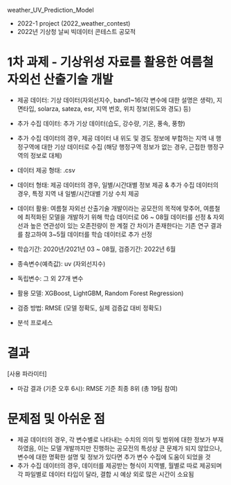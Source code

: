weather_UV_Prediction_Model
- 2022-1 project (2022_weather_contest)
- 2022년 기상청 날씨 빅데이터 콘테스트 공모적
 
 
# 1차 과제 - 기상위성 자료를 활용한 여름철 자외선 산출기술 개발
- 제공 데이터: 기상 데이터(자외선지수, band1~16(각 변수에 대한 설명은 생략), 지면타입, solarza, sateza, esr, 지역 번호, 위치 정보(위도와 경도) 등)
- 추가 수집 데이터: 추가 기상 데이터(습도, 강수량, 기온, 풍속, 풍향)
- 추가 수집 데이터의 경우, 제공 데이터 내 위도 및 경도 정보에 부합하는 지역 내 행정구역에 대한 기상 데이터로 수집 (해당 행정구역 정보가 없는 경우, 근접한 행정구역의 정보로 대체)

- 데이터 제공 형태: .csv

- 데이터 형태: 제공 데이터의 경우, 일별/시간대별 정보 제공 & 추가 수집 데이터의 경우, 특정 지역 내 일별/시간대별 기상 수치 제공

- 데이터 활용: 여름철 자외선 산출기술 개발이라는 공모전의 목적에 맞추어, 여름철에 최적화된 모델을 개발하기 위해 학습 데이터로 06 ~ 08월 데이터를 선정 
              & 자외선과 높은 연관성이 있는 오존전량이 한 계절 간 차이가 존재한다는 기존 연구 결과를 참고하여 3~5월 데이터를 학습 데이터로 추가 선정

- 학습기간: 2020년/2021년 03 ~ 08월, 검증기간: 2022년 6월
- 종속변수(예측값): uv (자외선지수)
- 독립변수: 그 외 27개 변수
- 활용 모델: XGBoost, LightGBM, Random Forest Regression)

- 검증 방법: RMSE (모델 정확도, 실제 검증값 대비 정확도)
- 분석 프로세스
 
 
# 결과
[사용 파라미터]


- 마감 결과 (기준 오후 6시): RMSE 기준 최종 8위 (총 19팀 참여)
 
 
# 문제점 및 아쉬운 점
- 제공 데이터의 경우, 각 변수별로 나타내는 수치의 의미 및 범위에 대한 정보가 부재하였음, 이는 모델 개발까지만 진행하는 공모전의 특성상 큰 문제가 되지 않았으나, 변수에 대한 명확한 설명 및 정보가 있다면 추가 변수 수집에 도움이 되었을 것
- 추가 수집 데이터의 경우, 데이터를 제공받는 형식이 지역별, 월별로 따로 제공되며 각 파일별로 데이터 타입이 달라, 결합 시 예상 외로 많은 시간이 소요됨

